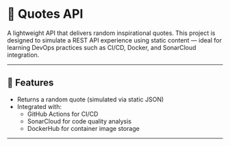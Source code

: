 # 📜 Quotes API

A lightweight API that delivers random inspirational quotes. This project is designed to simulate a REST API experience using static content — ideal for learning DevOps practices such as CI/CD, Docker, and SonarCloud integration.

---
## 🚀 Features

- Returns a random quote (simulated via static JSON)
- Integrated with:
  - GitHub Actions for CI/CD
  - SonarCloud for code quality analysis
  - DockerHub for container image storage

---
